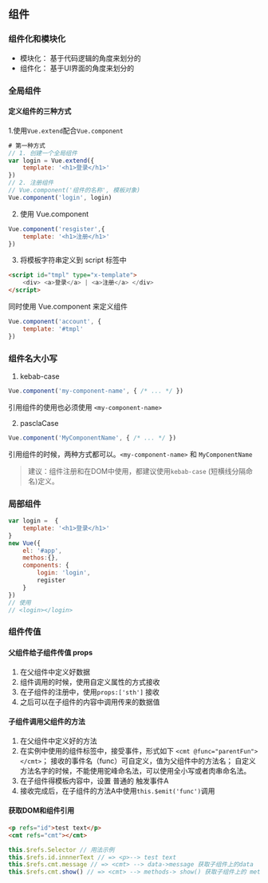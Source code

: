 ## 组件

### 组件化和模块化

- 模块化： 基于代码逻辑的角度来划分的
- 组件化： 基于UI界面的角度来划分的

### 全局组件

#### 定义组件的三种方式

1.使用`Vue.extend`配合`Vue.component`

```js
# 第一种方式
// 1. 创建一个全局组件
var login = Vue.extend({
    template: '<h1>登录</h1>'
})
// 2. 注册组件
// Vue.component('组件的名称', 模板对象)
Vue.component('login', login)
```

2. 使用 Vue.component

```js
Vue.component('resgister',{
    template: '<h1>注册</h1>'
})
```

3. 将模板字符串定义到 script 标签中

```html
<script id="tmpl" type="x-template">
    <div> <a>登录</a> | <a>注册</a> </div>
</script>
```

同时使用 Vue.component 来定义组件

```js
Vue.component('account', {
    template: '#tmpl'
})
```

### 组件名大小写

1. kebab-case

```js
Vue.component('my-component-name', { /* ... */ })
```

引用组件的使用也必须使用 `<my-component-name>`

2. pasclaCase

```js
Vue.component('MyComponentName', { /* ... */ })
```

引用组件的时候，两种方式都可以。`<my-component-name>` 和 `MyComponentName`

> 建议：组件注册和在DOM中使用，都建议使用`kebab-case` (短横线分隔命名)定义。

### 局部组件

```js
var login =  {
    template: '<h1>登录</h1>'
}
new Vue({
    el: '#app',
    methos:{},
    components: {
        login: 'login',
        register
    }
})
// 使用
// <login></login>
```

### 组件传值

#### 父组件给子组件传值 props

1. 在父组件中定义好数据
2. 组件调用的时候，使用自定义属性的方式接收
3. 在子组件的注册中，使用`props:['sth']` 接收
4. 之后可以在子组件的内容中调用传来的数据值

#### 子组件调用父组件的方法

1. 在父组件中定义好的方法
2. 在实例中使用的组件标签中，接受事件，形式如下 `<cmt @func="parentFun"></cmt>`；
   接收的事件名（func）可自定义，值为父组件中的方法名；
   自定义方法名字的时候，不能使用驼峰命名法，可以使用全小写或者肉串命名法。
3. 在子组件得模板内容中，设置 普通的 触发事件A  
4. 接收完成后，在子组件的方法A中使用`this.$emit('func')`调用

#### 获取DOM和组件引用

```html
<p refs="id">test text</p>
<cmt refs="cmt"></cmt>
```

```js
this.$refs.Selector // 用法示例
this.$refs.id.innnerText // => <p>--> test text
this.$refs.cmt.message // => <cmt> --> data->message 获取子组件上的data
this.$refs.cmt.show() // => <cmt> --> methods-> show() 获取子组件上的 methods 中定义的 方法
```

